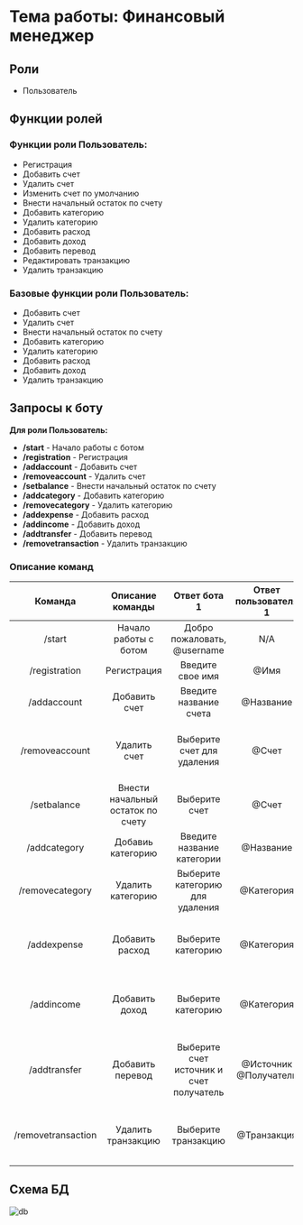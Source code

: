 # Тема работы: Финансовый менеджер

## Роли

* Пользователь

## Функции ролей

### Функции роли Пользователь:

* Регистрация
* Добавить счет
* Удалить счет
* Изменить счет по умолчанию
* Внести начальный остаток по счету
* Добавить категорию
* Удалить категорию
* Добавить расход
* Добавить доход
* Добавить перевод
* Редактировать транзакцию
* Удалить транзакцию



### Базовые функции роли Пользователь:

* Добавить счет
* Удалить счет
* Внести начальный остаток по счету
* Добавить категорию
* Удалить категорию
* Добавить расход
* Добавить доход
* Удалить транзакцию


## Запросы к боту

**Для роли Пользователь:**

* **/start** - Начало работы с ботом
* **/registration** - Регистрация
* **/addaccount** - Добавить счет
* **/removeaccount** - Удалить счет
* **/setbalance** - Внести начальный остаток по счету
* **/addcategory** - Добавить категорию
* **/removecategory** - Удалить категорию
* **/addexpense** - Добавить расход
* **/addincome** - Добавить доход
* **/addtransfer** - Добавить перевод
* **/removetransaction** - Удалить транзакцию


### Описание команд

| Команда | Описание команды | Ответ бота 1 | Ответ пользователя 1 | Ответ бота 2 | Ответ пользователя 2 | Ответ бота 3 | Ответ пользователя 3 |
|:-------:|:----------------:|:-------------------:|:-------------------:|:-------------------:|:-------------------:|:-------------------:|:-------------------:|
| /start | Начало работы с ботом | Добро пожаловать, @username | N/A | N/A | N/A | N/A |
| /registration | Регистрация | Введите свое имя | @Имя | N/A | N/A | N/A |
| /addaccount | Добавить счет | Введите название счета | @Название | Выберите валюту счета | @Валюта | N/A |
| /removeaccount | Удалить счет | Выберите счет для удаления | @Счет | Счет будет удален со всеми транзакциями, продолжить? | @Да/@Нет | Счет был удален/Операция отменена |
| /setbalance | Внести начальный остаток по счету | Выберите счет | @Счет | Введите начальный остаток | @Остаток | Начальный остаток на счете @Счет: @Остаток |
| /addcategory | Добавиь категорию | Введите название категории | @Название | Категория @Название создана | N/A | N/A |
| /removecategory | Удалить категорию | Выберите категорию для удаления | @Категория | Категория @Название удалена | N/A | N/A |
| /addexpense | Добавить расход | Выберите категорию | @Категория | Введите сумму расхода | @Сумма | Расход по категории @Категория на сумму @Сумма зарегистрирван |
| /addincome | Добавить доход | Выберите категорию | @Категория | Введите сумму дохода | @Сумма | Доход по категории @Категория на сумму @Сумма зарегистрирван
| /addtransfer | Добавить перевод | Выберите счет источник и счет получатель | @Источник @Получатель | Сумма перевода | @Сумма | Перевод @Источник -> @Получатель на сумму @Сумма выполнен |
| /removetransaction | Удалить транзакцию | Выберите транзакцию | @Транзакция | Уверены, что хотите удалить транзакцию @Транзакция? | @Да/@Нет | Транзакция удалена/Отмена действия |

## Схема БД

![db](/images/dbschema.png)